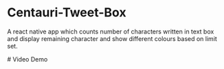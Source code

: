 ﻿# Centauri-Tweet-Box
A react native app which counts number of characters written in text box and display remaining character and show different colours based on limit set.

﻿# Video Demo
